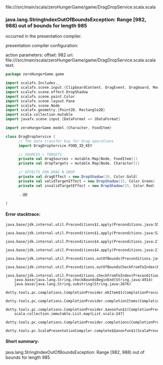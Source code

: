 file://<WORKSPACE>/src/main/scala/zeroHungerGame/game/DragDropService.scala.scala
### java.lang.StringIndexOutOfBoundsException: Range [982, 988) out of bounds for length 985

occurred in the presentation compiler.

presentation compiler configuration:


action parameters:
offset: 982
uri: file://<WORKSPACE>/src/main/scala/zeroHungerGame/game/DragDropService.scala.scala
text:
```scala
package zeroHungerGame.game

import scalafx.Includes._
import scalafx.scene.input.{ClipboardContent, DragEvent, Dragboard, MouseEvent, TransferMode}
import scalafx.scene.effect.DropShadow
import scalafx.scene.paint.Color
import scalafx.scene.layout.Pane
import scalafx.scene.Node
import scalafx.geometry.{Point2D, Rectangle2D}
import scala.collection.mutable
import javafx.scene.input.{DataFormat => JDataFormat}

import zeroHungerGame.model.{Character, FoodItem}

class DragDropService {
      // The data transfer key for drag operations 
      import DragDropService.FOOD_ID_KEY

      // SOURCES > TARGETS 
      private val dragSources = mutable.Map[Node, FoodItem]()
      private val dropTargets = mutable.Map[Node, Character]()

      // EFFECTS FOR DRAG N DROP 
      private val dragEffect = new DropShadow(10, Color.Gold)
      private val validTargetEffect = new DropShadow(15, Color.Green)
      private val invalidTargetEffect = new DropShadow(15, Color.Red)

      ..@@

}
```



#### Error stacktrace:

```
java.base/jdk.internal.util.Preconditions$1.apply(Preconditions.java:55)
	java.base/jdk.internal.util.Preconditions$1.apply(Preconditions.java:52)
	java.base/jdk.internal.util.Preconditions$4.apply(Preconditions.java:213)
	java.base/jdk.internal.util.Preconditions$4.apply(Preconditions.java:210)
	java.base/jdk.internal.util.Preconditions.outOfBounds(Preconditions.java:98)
	java.base/jdk.internal.util.Preconditions.outOfBoundsCheckFromToIndex(Preconditions.java:112)
	java.base/jdk.internal.util.Preconditions.checkFromToIndex(Preconditions.java:349)
	java.base/java.lang.String.checkBoundsBeginEnd(String.java:4914)
	java.base/java.lang.String.substring(String.java:2876)
	dotty.tools.pc.completions.CompletionProvider.mkItem$1(CompletionProvider.scala:248)
	dotty.tools.pc.completions.CompletionProvider.completionItems(CompletionProvider.scala:347)
	dotty.tools.pc.completions.CompletionProvider.$anonfun$1(CompletionProvider.scala:149)
	scala.collection.immutable.List.map(List.scala:247)
	dotty.tools.pc.completions.CompletionProvider.completions(CompletionProvider.scala:141)
	dotty.tools.pc.ScalaPresentationCompiler.complete$$anonfun$1(ScalaPresentationCompiler.scala:150)
```
#### Short summary: 

java.lang.StringIndexOutOfBoundsException: Range [982, 988) out of bounds for length 985